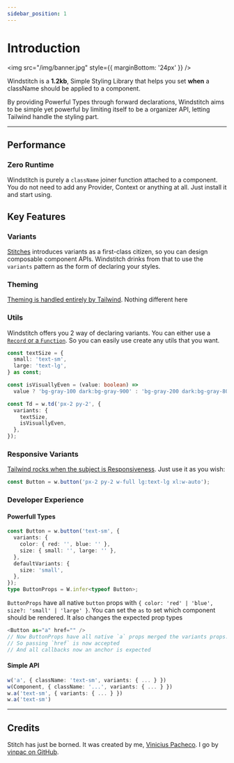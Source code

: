 ```yaml
---
sidebar_position: 1
---
```


# Introduction

<img src="/img/banner.jpg" style={{ marginBottom: '24px' }} />

Windstitch is a **1.2kb**, Simple Styling Library that helps you set **when** a className should be applied to a component.

By providing Powerful Types through forward declarations, Windstitch aims to be simple yet powerful by limiting itself to be a organizer API, letting Tailwind handle the styling part.

---

## Performance

### Zero Runtime

Windstitch is purely a `className` joiner function attached to a component. You do not need to add any Provider, Context or anything at all. Just install it and start using.

## Key Features

### Variants

[Stitches](https://stitches.dev/docs/introduction#variants) introduces variants as a first-class citizen, so you can design composable component APIs. Windstitch drinks from that to use the `variants` pattern as the form of declaring your styles.

### Theming

[Theming is handled entirely by Tailwind](https://tailwindcss.com/docs/theme). Nothing different here

### Utils

Windstitch offers you 2 way of declaring variants. You can either use a [`Record` or a `Function`](/docs/add-variants). So you can easily use create any utils that you want.

```typescript
const textSize = {
  small: 'text-sm',
  large: 'text-lg',
} as const;

const isVisuallyEven = (value: boolean) =>
  value ? 'bg-gray-100 dark:bg-gray-900' : 'bg-gray-200 dark:bg-gray-800';

const Td = w.td('px-2 py-2', {
  variants: {
    textSize,
    isVisuallyEven,
  },
});
```

### Responsive Variants

[Tailwind rocks when the subject is Responsiveness](https://tailwindcss.com/docs/responsive-design). Just use it as you wish:

```jsx
const Button = w.button('px-2 py-2 w-full lg:text-lg xl:w-auto');
```

### Developer Experience

#### Powerfull Types

```typescript
const Button = w.button('text-sm', {
  variants: {
    color: { red: '', blue: '' },
    size: { small: '', large: '' },
  },
  defaultVariants: {
    size: 'small',
  },
});
type ButtonProps = W.infer<typeof Button>;
```

`ButtonProps` have all native `button` props with `{ color: 'red' | 'blue', size?: 'small' | 'large' }`. You can set the `as` to set which component should be rendered. It also changes the expected prop types

```typescript
<Button as="a" href="" />
// Now ButtonProps have all native `a` props merged the variants props.
// So passing `href` is now accepted
// And all callbacks now an anchor is expected
```

#### Simple API

```typescript
w('a', { className: 'text-sm', variants: { ... } })
w(Component, { className: '...', variants: { ... } })
w.a('text-sm', { variants: { ... } })
w.a('text-sm')
```

---

## Credits

Stitch has just be borned. It was created by me, [Vinicius Pacheco](https://vinpac.io/). I go by [vinpac on GitHub](https://github.com/vinpac).
